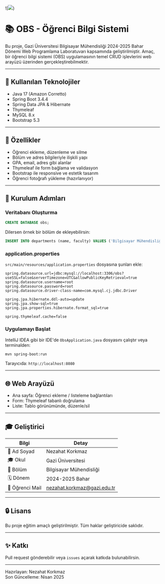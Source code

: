![[![](https://mermaid.ink/img/pako:eNrtWN9v2zYQ_lcIAgWcxTamuI5tIQjQ2MkQIG2HZk-FXxiLtglQokBS2dws-dt3MvWDtEklXbFhD_OLJH53x-N9H4-Sn_BKJBTHeMWJUgtGNpKkywzB7907dJ1ppndoXmJUmeG9IbrXRUIzjZ7MYPkb3Ilsg1hijdxryWBszaTSn0hKjyEIFkCUmeFTkT5QeQzTlDBuDS9E8cAp2uTEGvyQJJJCtsRcbXOaE6nTcglJc9vipxuqb5PeCSrX5A7f1IsB1ORi4crGDXqCHoVdlDLGHekM0cDhCPd2dQJhXJtwrOuylIEYBgv7_pIT8DTFdz1LxIz7_CpmwPfDITelcw1XV1-ElsEyAR-HyjFqb-1oz-ZiS9uSxpvUnXnluyarguudHYAp_VJx8lLLW71Jcx1aeUUnNyaNkFYr9FWdlUQ5-XuVpnqOzSt1rjfn03HxVsypXDWaQHDJVtrXKySlnvFcKE34HDqcu6o5C5ZkD4XrsahyCHg3cFdFy1yDW3YPhr1_bVYUiGAZHEdxWID-vvjtc0dzL9H_dn__F-RiVt2eEbee9bdou1SP4KuyfiR5TqVd2VMtoNa9Cj-x6u_YmNO416KNpWVW5AnR1JjeSJFageG2j5pJwqr4QqEQTAu5Q7eZphJamVcflp21mIsLVjtdXlqJrVmWXO38Z9LnXDOREe5rL8ZvYRHQKynx9qPObv530nW6a5NlG_PFX8F7Kh_ZiqI7squ17VSuxt-QR3lWch5ow8Doi7dfX-2aMnnFZFv6KfG6KfJIK8AnQ9fYKLE2L5Ppo1edEsqp69R1Ktm68KiiLU94N1ZU3KY5PziJDjWuDke8r5OWQ-IZPJ6hagfKfvqf_3-Sf9igc5FpKTj37s4W9Cmi3rvKefwxLZxyyLrh-CMcQNx3um_F73NJoag3QqZhMy9JfXQFHQ0sv1AF73x91DXLdcL0fg7DWsi0m-E3z-jj_Mioi3Vv6ONTjZOyf6sty6vTrP6IXeKUZLslRoPBJTxEcGd9BMTogXKYRSEtXL-fBoPmLTZGK5ANYZkbu1bLxZ_Doa_lxIjBhabtp8CxCMusDsLFqGje2fwOXhV63OxkrIm-z-kHJ6taoO1g1d8QYqipeKoJiNGWKNzHG8kSHGtZ0D5OqYRXR3jE-827xHoL5V3iGG4TuiYgxSVeZs_glpPsqxBp7SlFsdnieE24gicj7uofkcaEZgmVc1FkGsdn48k-Bo6f8B84js6i4WgS_Xw-no5Hk-lsPOrjHY4H0_fDyWQURdNoFI3Oo1n03Mff9tNGw7PxbPx-Nh2fR9PxLBo9_wW4K5YL?type=png)](https://mermaid.live/edit#pako:eNrtWN9v2zYQ_lcIAgWcxTamuI5tIQjQ2MkQIG2HZk-FXxiLtglQokBS2dws-dt3MvWDtEklXbFhD_OLJH53x-N9H4-Sn_BKJBTHeMWJUgtGNpKkywzB7907dJ1ppndoXmJUmeG9IbrXRUIzjZ7MYPkb3Ilsg1hijdxryWBszaTSn0hKjyEIFkCUmeFTkT5QeQzTlDBuDS9E8cAp2uTEGvyQJJJCtsRcbXOaE6nTcglJc9vipxuqb5PeCSrX5A7f1IsB1ORi4crGDXqCHoVdlDLGHekM0cDhCPd2dQJhXJtwrOuylIEYBgv7_pIT8DTFdz1LxIz7_CpmwPfDITelcw1XV1-ElsEyAR-HyjFqb-1oz-ZiS9uSxpvUnXnluyarguudHYAp_VJx8lLLW71Jcx1aeUUnNyaNkFYr9FWdlUQ5-XuVpnqOzSt1rjfn03HxVsypXDWaQHDJVtrXKySlnvFcKE34HDqcu6o5C5ZkD4XrsahyCHg3cFdFy1yDW3YPhr1_bVYUiGAZHEdxWID-vvjtc0dzL9H_dn__F-RiVt2eEbee9bdou1SP4KuyfiR5TqVd2VMtoNa9Cj-x6u_YmNO416KNpWVW5AnR1JjeSJFageG2j5pJwqr4QqEQTAu5Q7eZphJamVcflp21mIsLVjtdXlqJrVmWXO38Z9LnXDOREe5rL8ZvYRHQKynx9qPObv530nW6a5NlG_PFX8F7Kh_ZiqI7squ17VSuxt-QR3lWch5ow8Doi7dfX-2aMnnFZFv6KfG6KfJIK8AnQ9fYKLE2L5Ppo1edEsqp69R1Ktm68KiiLU94N1ZU3KY5PziJDjWuDke8r5OWQ-IZPJ6hagfKfvqf_3-Sf9igc5FpKTj37s4W9Cmi3rvKefwxLZxyyLrh-CMcQNx3um_F73NJoag3QqZhMy9JfXQFHQ0sv1AF73x91DXLdcL0fg7DWsi0m-E3z-jj_Mioi3Vv6ONTjZOyf6sty6vTrP6IXeKUZLslRoPBJTxEcGd9BMTogXKYRSEtXL-fBoPmLTZGK5ANYZkbu1bLxZ_Doa_lxIjBhabtp8CxCMusDsLFqGje2fwOXhV63OxkrIm-z-kHJ6taoO1g1d8QYqipeKoJiNGWKNzHG8kSHGtZ0D5OqYRXR3jE-827xHoL5V3iGG4TuiYgxSVeZs_glpPsqxBp7SlFsdnieE24gicj7uofkcaEZgmVc1FkGsdn48k-Bo6f8B84js6i4WgS_Xw-no5Hk-lsPOrjHY4H0_fDyWQURdNoFI3Oo1n03Mff9tNGw7PxbPx-Nh2fR9PxLBo9_wW4K5YL))
# 📚 OBS - Öğrenci Bilgi Sistemi

Bu proje, Gazi Üniversitesi Bilgisayar Mühendisliği 2024-2025 Bahar Dönemi Web Programlama Laboratuvarı kapsamında geliştirilmiştir. Amaç, bir öğrenci bilgi sistemi (OBS) uygulamasının temel CRUD işlevlerini web arayüzü üzerinden gerçekleştirebilmektir.

---

## 🔧 Kullanılan Teknolojiler

- Java 17 (Amazon Corretto)
- Spring Boot 3.4.4
- Spring Data JPA & Hibernate
- Thymeleaf
- MySQL 8.x
- Bootstrap 5.3

---

## 🌟 Özellikler

- Öğrenci ekleme, düzenleme ve silme
- Bölüm ve adres bilgileriyle ilişkili yapı
- GPA, email, adres gibi alanlar
- Thymeleaf ile form bağlama ve validasyon
- Bootstrap ile responsive ve estetik tasarım
- Öğrenci fotoğrafı yükleme (hazırlanıyor)

---

## 🚪 Kurulum Adımları

### Veritabanı Oluşturma

```sql
CREATE DATABASE obs;
```

Dilersen örnek bir bölüm de ekleyebilirsin:

```sql
INSERT INTO departments (name, faculty) VALUES ('Bilgisayar Mühendisliği', 'Teknoloji Fakültesi');
```

### application.properties

`src/main/resources/application.properties` dosyasına şunları ekle:

```properties
spring.datasource.url=jdbc:mysql://localhost:3306/obs?useSSL=false&serverTimezone=UTC&allowPublicKeyRetrieval=true
spring.datasource.username=root
spring.datasource.password=root
spring.datasource.driver-class-name=com.mysql.cj.jdbc.Driver

spring.jpa.hibernate.ddl-auto=update
spring.jpa.show-sql=true
spring.jpa.properties.hibernate.format_sql=true

spring.thymeleaf.cache=false
```

### Uygulamayı Başlat

IntelliJ IDEA gibi bir IDE'de `ObsApplication.java` dosyasını çalıştır veya terminalden:

```bash
mvn spring-boot:run
```

Tarayıcıda: `http://localhost:8080`

---

## 🌐 Web Arayüzü

- Ana sayfa: Öğrenci ekleme / listeleme bağlantıları
- Form: Thymeleaf tabanlı doğrulama
- Liste: Tablo görünümünde, düzenle/sil

---

## 🎓 Geliştirici

| Bilgi | Detay |
|-------|-------|
| 👤 Ad Soyad | Nezahat Korkmaz |
| 🎓 Okul | Gazi Üniversitesi |
| 🔮 Bölüm | Bilgisayar Mühendisliği |
| 🗓️ Dönem | 2024-2025 Bahar |
| 📨 Öğrenci Mail | nezahat.korkmaz@gazi.edu.tr |

---

## 🔒 Lisans

Bu proje eğitim amaçlı geliştirilmiştir. Tüm haklar geliştiricide saklıdır.

---

## ✨ Katkı

Pull request gönderebilir veya `issues` açarak katkıda bulunabilirsin.

---

Hazırlayan: Nezahat Korkmaz  
Son Güncelleme: Nisan 2025


